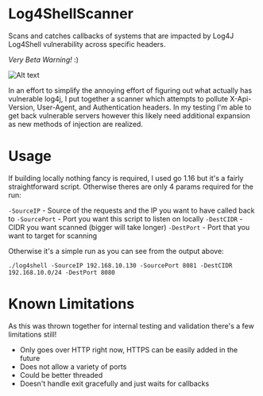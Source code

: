 # Log4ShellScanner
Scans and catches callbacks of systems that are impacted by Log4J Log4Shell vulnerability across specific headers.

*Very Beta Warning!* :)

![Alt text](https://raw.githubusercontent.com/mwarnerblu/Log4ShellScanner/main/extras/log4shellscanner_output.png "Log4Shell Scanner Output")

In an effort to simplify the annoying effort of figuring out what actually has vulnerable log4j, I put together a scanner which attempts to pollute X-Api-Version, User-Agent, and Authentication headers. In my testing I'm able to get back vulnerable servers however this likely need additional expansion as new methods of injection are realized.

# Usage
If building locally nothing fancy is required, I used go 1.16 but it's a fairly straightforward script. Otherwise theres are only 4 params required for the run:

`-SourceIP` - Source of the requests and the IP you want to have called back to
`-SourcePort` - Port you want this script to listen on locally
`-DestCIDR` - CIDR you want scanned (bigger will take longer)
`-DestPort` - Port that you want to target for scanning

Otherwise it's a simple run as you can see from the output above:

```
./log4shell -SourceIP 192.168.10.130 -SourcePort 8081 -DestCIDR 192.168.10.0/24 -DestPort 8080
```

# Known Limitations
As this was thrown together for internal testing and validation there's a few limitations still! 

* Only goes over HTTP right now, HTTPS can be easily added in the future
* Does not allow a variety of ports
* Could be better threaded 
* Doesn't handle exit gracefully and just waits for callbacks
